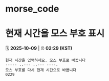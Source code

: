 # morse_code
# 현재 시간을 모스 부호 표시
<!-- MORSE_TIME_START -->
🗓️ **2025-10-09** | ⏰ **02:29 (KST)**

```
현재 시간을 입력하세요. 모스 부호로 바꿉니다
----- ..--- ..--- ----.
모스 부호를 다시 현재 시간으로 바꿉니다
0229
```
<!-- MORSE_TIME_END -->
